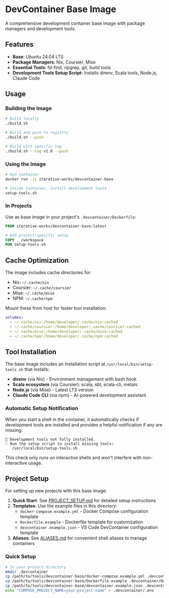 # DevContainer Base Image

A comprehensive development container base image with package managers and development tools.

## Features

- **Base**: Ubuntu 24.04 LTS
- **Package Managers**: Nix, Coursier, Mise
- **Essential Tools**: fd-find, ripgrep, git, build tools
- **Development Tools Setup Script**: Installs direnv, Scala tools, Node.js, Claude Code

## Usage

### Building the Image

```bash
# Build locally
./build.sh

# Build and push to registry
./build.sh --push

# Build with specific tag
./build.sh --tag v1.0 --push
```

### Using the Image

```bash
# Run container
docker run -it iterative-works/devcontainer-base

# Inside container, install development tools
setup-tools.sh
```

### In Projects

Use as base image in your project's `.devcontainer/Dockerfile`:

```dockerfile
FROM iterative-works/devcontainer-base:latest

# Add project-specific setup
COPY . /workspace
RUN setup-tools.sh
```

## Cache Optimization

The image includes cache directories for:
- Nix: `~/.cache/nix`
- Coursier: `~/.cache/coursier`  
- Mise: `~/.cache/mise`
- NPM: `~/.cache/npm`

Mount these from host for faster tool installation:

```yaml
volumes:
  - ~/.cache/nix:/home/developer/.cache/nix:cached
  - ~/.cache/coursier:/home/developer/.cache/coursier:cached
  - ~/.cache/mise:/home/developer/.cache/mise:cached
  - ~/.cache/npm:/home/developer/.cache/npm:cached
```

## Tool Installation

The base image includes an installation script at `/usr/local/bin/setup-tools.sh` that installs:

- **direnv** (via Nix) - Environment management with bash hook
- **Scala ecosystem** (via Coursier): scala, sbt, scala-cli, metals
- **Node.js** (via Mise) - Latest LTS version
- **Claude Code CLI** (via npm) - AI-powered development assistant

### Automatic Setup Notification

When you start a shell in the container, it automatically checks if development tools are installed and provides a helpful notification if any are missing:

```
🔧 Development tools not fully installed.
💡 Run the setup script to install missing tools:
   /usr/local/bin/setup-tools.sh
```

This check only runs on interactive shells and won't interfere with non-interactive usage.

## Project Setup

For setting up new projects with this base image:

1. **Quick Start**: See [PROJECT_SETUP.md](./PROJECT_SETUP.md) for detailed setup instructions
2. **Templates**: Use the example files in this directory:
   - `docker-compose.example.yml` - Docker Compose configuration template
   - `Dockerfile.example` - Dockerfile template for customization
   - `devcontainer.example.json` - VS Code DevContainer configuration template
3. **Aliases**: See [ALIASES.md](./ALIASES.md) for convenient shell aliases to manage containers

### Quick Setup
```bash
# In your project directory
mkdir .devcontainer
cp /path/to/tools/devcontainer-base/docker-compose.example.yml .devcontainer/docker-compose.yml
cp /path/to/tools/devcontainer-base/Dockerfile.example .devcontainer/Dockerfile
cp /path/to/tools/devcontainer-base/devcontainer.example.json .devcontainer/devcontainer.json
echo "COMPOSE_PROJECT_NAME=your-project-name" > .devcontainer/.env
```